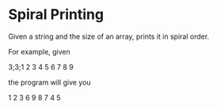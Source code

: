 # Spiral Printing

Given a string and the size of an array, prints it in spiral order.

For example, given 

3;3;1 2 3 4 5 6 7 8 9

the program will give you

1 2 3 6 9 8 7 4 5